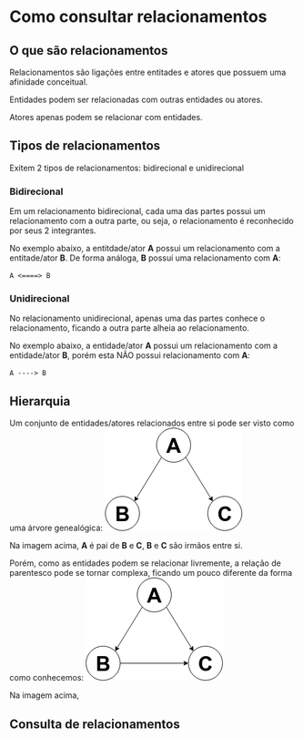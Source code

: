 # Como consultar relacionamentos

## O que são relacionamentos

Relacionamentos são ligações entre entitades e atores que possuem uma afinidade conceitual.

Entidades podem ser relacionadas com outras entidades ou atores.

Atores apenas podem se relacionar com entidades.

## Tipos de relacionamentos
Exitem 2 tipos de relacionamentos: bidirecional e unidirecional

### Bidirecional
Em um relacionamento bidirecional, cada uma das partes possui um relacionamento com a outra parte, ou seja, o relacionamento é reconhecido por seus 2 integrantes.

No exemplo abaixo, a entitdade/ator **A** possui um relacionamento com a entitade/ator **B**. De forma análoga, **B** possui uma relacionamento com **A**:

```
A <====> B
```

### Unidirecional
No relacionamento unidirecional, apenas uma das partes conhece o relacionamento, ficando a outra parte alheia ao relacionamento.

No exemplo abaixo, a entidade/ator **A** possui um relacionamento com a entidade/ator **B**, porém esta NÃO possui relacionamento com **A**:

```
A ----> B
```

## Hierarquia
Um conjunto de entidades/atores relacionados entre si pode ser visto como uma árvore genealógica:
![Imagem 3](../image/rel3.png)

Na imagem acima, **A** é pai de **B** e **C**, **B** e **C** são irmãos entre si.

Porém, como as entidades podem se relacionar livremente, a relação de parentesco pode se tornar complexa, ficando um pouco diferente da forma como conhecemos:
![](../image/rel4.png)

Na imagem acima, 

## Consulta de relacionamentos
